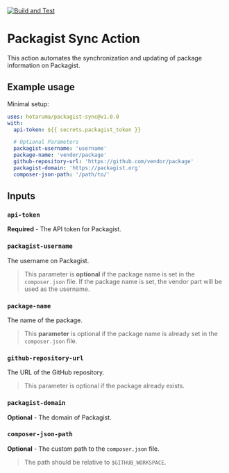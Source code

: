 [![Build and Test](https://github.com/hotaruma/packagist-sync/actions/workflows/test.yml/badge.svg)](https://github.com/hotaruma/packagist-sync/actions/workflows/test.yml)

# Packagist Sync Action

This action automates the synchronization and updating of package information on Packagist.

## Example usage

Minimal setup:

```yaml
uses: hotaruma/packagist-sync@v1.0.0
with:
  api-token: ${{ secrets.packagist_token }}

  # Optional Parameters
  packagist-username: 'username'
  package-name: 'vendor/package'
  github-repository-url: 'https://github.com/vendor/package'
  packagist-domain: 'https://packagist.org'
  composer-json-path: '/path/to/'
```

## Inputs

### `api-token`

**Required** - The API token for Packagist.

### `packagist-username`

The username on Packagist.

> This parameter is **optional** if the package name is set in the `composer.json` file. If the package name is set, the
> vendor part will be used as the username.

### `package-name`

The name of the package.

> This **parameter** is optional if the package name is already set in the `composer.json` file.

### `github-repository-url`

The URL of the GitHub repository.

> This parameter is optional if the package already exists.

### `packagist-domain`

**Optional** - The domain of Packagist.

### `composer-json-path`

**Optional** - The custom path to the `composer.json` file.

> The path should be relative to `$GITHUB_WORKSPACE`.
